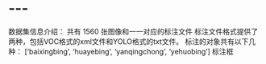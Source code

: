 # ---
数据集信息介绍： 共有 1560 张图像和一一对应的标注文件 标注文件格式提供了两种，包括VOC格式的xml文件和YOLO格式的txt文件。  标注的对象共有以下几种：  [‘baixingbing’, ‘huayebing’, ‘yanqingchong’, ‘yehuobing’]  标注框

